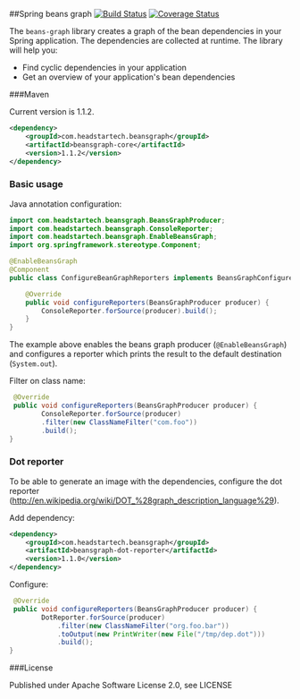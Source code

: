 ##Spring beans graph 
[![Build Status](https://travis-ci.org/headstar/beans-graph.svg?branch=master)](https://travis-ci.org/headstar/beans-graph) [![Coverage Status](https://img.shields.io/coveralls/headstar/spring-beans-graph.svg)](https://coveralls.io/r/headstar/spring-beans-graph?branch=master)

The `beans-graph` library creates a graph of the bean dependencies in your Spring application. The dependencies are collected at runtime. The library will help you:

* Find cyclic dependencies in your application
* Get an overview of your application's bean dependencies

###Maven

Current version is 1.1.2.

```xml
<dependency>
    <groupId>com.headstartech.beansgraph</groupId>
    <artifactId>beansgraph-core</artifactId>
    <version>1.1.2</version>
</dependency>
```

### Basic usage


Java annotation configuration:

```java
import com.headstartech.beansgraph.BeansGraphProducer;
import com.headstartech.beansgraph.ConsoleReporter;
import com.headstartech.beansgraph.EnableBeansGraph;
import org.springframework.stereotype.Component;

@EnableBeansGraph
@Component
public class ConfigureBeanGraphReporters implements BeansGraphConfigurer {

    @Override
    public void configureReporters(BeansGraphProducer producer) {
        ConsoleReporter.forSource(producer).build();
    }
}
```
The example above enables the beans graph producer (`@EnableBeansGraph`) and configures a reporter which prints the result to the default destination (`System.out`).

Filter on class name:
```java
 @Override
 public void configureReporters(BeansGraphProducer producer) {
        ConsoleReporter.forSource(producer)
        .filter(new ClassNameFilter("com.foo"))
        .build();
}
```
### Dot reporter

To be able to generate an image with the dependencies, configure the dot reporter (http://en.wikipedia.org/wiki/DOT_%28graph_description_language%29).

Add dependency:
```xml
<dependency>
    <groupId>com.headstartech.beansgraph</groupId>
    <artifactId>beansgraph-dot-reporter</artifactId>
    <version>1.1.0</version>
</dependency>
```

Configure:
```java
 @Override
 public void configureReporters(BeansGraphProducer producer) {
        DotReporter.forSource(producer)
            .filter(new ClassNameFilter("org.foo.bar"))
            .toOutput(new PrintWriter(new File("/tmp/dep.dot")))
            .build();
}
```

###License

Published under Apache Software License 2.0, see LICENSE
